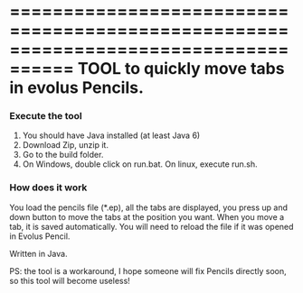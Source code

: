 ====================================================================================
          TOOL to quickly move tabs in evolus Pencils.
====================================================================================

### Execute the tool
1. You should have Java installed (at least Java 6)
2. Download Zip, unzip it.
3. Go to the build folder.
4. On Windows, double click on run.bat. On linux, execute run.sh.


### How does it work

You load the pencils file (*.ep), all the tabs are displayed, you press up and down button to move the tabs at the position you want.  When you move a tab, it is saved automatically.
You will need to reload the file if it was opened in Evolus Pencil.




Written in Java.


PS: the tool is a workaround, I hope someone will fix Pencils directly soon, so this tool will become useless!
